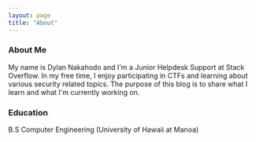 ```yaml
---
layout: page
title: "About"
---
```


### About Me
My name is Dylan Nakahodo and I'm a Junior Helpdesk Support at Stack Overflow. In my free time, I enjoy participating in CTFs and learning about various security related topics. The purpose of this blog is to share what I learn and what I'm currently working on.

### Education
B.S Computer Engineering (University of Hawaii at Manoa)
